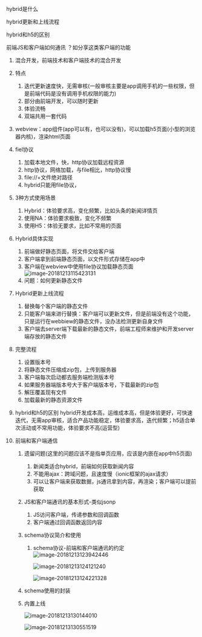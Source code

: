 hybrid是什么

hybrid更新和上线流程

hybrid和h5的区别

前端JS和客户端如何通讯 ？如分享这类客户端的功能

1. 混合开发，前端技术和客户端技术的混合开发

2. 特点

   1. 迭代更新速度快，无需审核(一般审核主要是app调用手机的一些权限，但是前端代码是没有调用手机权限的能力)
   2. 部分由前端开发，可以随时更新
   3. 体验流畅
   4. 双端共用一套代码

3. webview：app组件(app可以有，也可以没有)，可以加载h5页面(小型的浏览器内核)，渲染html页面

4. fiel协议

   1. 加载本地文件，快，http协议加载远程资源
   2. http协议，网络加载，与file相比，http协议慢
   3. file://+文件绝对路径
   4. hybrid只能用file协议，

5. 3种方式使用场景

   1. Hybrid：体验要求高，变化频繁，比如头条的新闻详情页
   2. 使用NA：体验要求极致，变化不频繁
   3. 使用H5：体验无要求，比如不常用的页面

6. Hybrid具体实现

   1. 前端做好静态页面，将文件交给客户端
   2. 客户端拿到前端静态页面，以文件形式存储在app中
   3. 客户端在webview中使用file协议加载静态页面
      ![image-20181213115423131](/Users/anitacao/Library/Application%20Support/typora-user-images/image-20181213115423131.png)
   4. 问题：如何更新静态文件

7. Hybrid更新上线流程

   1. 替换每个客户端的静态文件
   2. 只能客户端来进行替换：客户端可以更新文件，但是前端没有这个功能，只是运行在webbiew的静态文件，没办法检测更新自身文件
   3. 客户端去server端下载最新的静态文件，前端工程师来维护和开发server端存放的静态文件

8. 完整流程

   1. 设置版本号
   2. 将静态文件压缩成zip包，上传到服务器
   3. 客户端每次启动都去服务端检测版本号
   4. 如果服务器端版本号大于客户端版本号，下载最新的zip包
   5. 解压覆盖现有文件
   6. 加载最新的静态资源文件

9. hybrid和h5的区别
   hybrid开发成本高，运维成本高，但是体验更好，可快速迭代，无需app审核，适合产品功能稳定，体验要求高，迭代频繁；h5适合单次活动或不常用功能，体验要求不高(运营型)

10. 前端和客户端通信

    1. 遗留问题(这里的问题应该不是指单页应用，应该是内嵌在app中h5页面)

       1. 新闻类适合hybrid，前端如何获取新闻内容
       2. 不能用ajax：跨域问题，且速度慢（ionic框架的ajax请求）
       3. 可以让客户端来获取数据，js通讯拿到内容，再渲染；客户端可以提前获取

    2. JS和客户端通讯的基本形式-类似jsonp

       1. JS访问客户端，传递参数和回调函数
       2. 客户端通过回调函数返回内容

    3. schema协议简介和使用

       1. schema协议-前端和客户端通讯的约定
          ![image-20181213123942446](/Users/anitacao/Library/Application%20Support/typora-user-images/image-20181213123942446.png)

          ![image-20181213124121240](/Users/anitacao/Library/Application%20Support/typora-user-images/image-20181213124121240.png)

          ![image-20181213124221328](/Users/anitacao/Library/Application%20Support/typora-user-images/image-20181213124221328.png)

    4. schema使用的封装

    5. 内置上线

       ![image-20181213130144010](/Users/anitacao/Library/Application%20Support/typora-user-images/image-20181213130144010.png)

       ![image-20181213130551519](/Users/anitacao/Library/Application%20Support/typora-user-images/image-20181213130551519.png)






